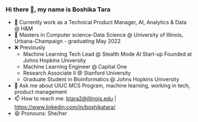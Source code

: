 ### Hi there 👋, my name is Boshika Tara



- 🔭 Currently work as a Technical Product Manager, AI, Analytics & Data @ H&M 
- 🌱  Masters in Computer science-Data Science @ University of Illinois, Urbana-Champaign - graduating May 2022
- ❌ Previously 
    - Machine Learning Tech Lead @ Stealth Mode AI Start-up Founded at Johns Hopkins University
    - Machine Learning Engineer @ Capital One 
    - Research Associate II @ Stanford University
    - Graduate Student in Bioinformatics @ Johns Hopkins University
- 💬 Ask me about UIUC MCS Program, machine learning, working in tech, product management
- 📫 How to reach me: btara2@illinois.edu | https://www.linkedin.com/in/boshikatara/
- 😄 Pronouns: She/her


